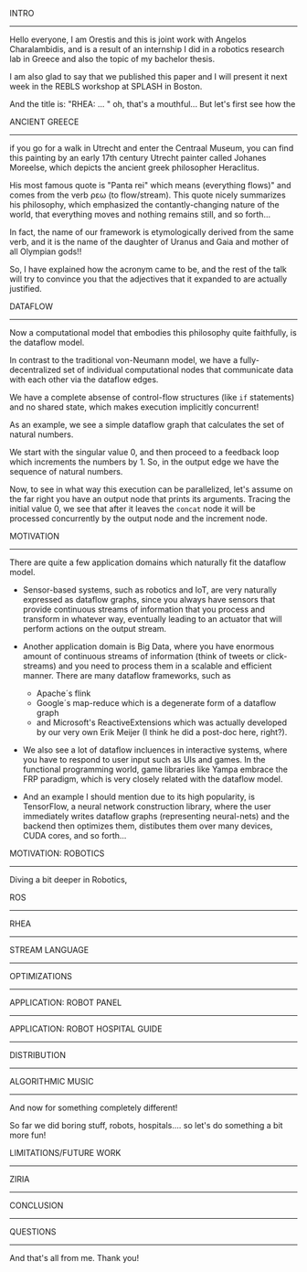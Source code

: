 INTRO
- - - - - - - - - - - - - - - - - - - - - - - - - - - - - - - - - - - - -
Hello everyone, I am Orestis and this is joint work with Angelos Charalambidis, and is a result of an internship I did in a robotics research lab in Greece and also the topic of my bachelor thesis.

I am also glad to say that we published this paper and I will present it next week in the REBLS workshop at SPLASH in Boston.

And the title is:
"RHEA: ... "
oh, that's a mouthful... But let's first see how the

ANCIENT GREECE
- - - - - - - - - - - - - - - - - - - - - - - - - - - - - - - - - - - - -

if you go for a walk in Utrecht and enter the Centraal Museum, you can find this painting by an early 17th century Utrecht painter called Johanes Moreelse,
which depicts the ancient greek philosopher Heraclitus.

His most famous quote is "Panta rei" which means (everything flows)" and comes
from the verb ρεω (to flow/stream). This quote nicely summarizes his philosophy, which emphasized the contantly-changing nature of the
world, that everything moves and nothing remains still, and so forth...

In fact, the name of our framework is etymologically derived from the same verb, and it is the name of the daughter of Uranus and Gaia and mother of all Olympian gods!!

So, I have explained how the acronym came to be, and the rest of the talk will
try to convince you that the adjectives that it expanded to are actually justified.

DATAFLOW
- - - - - - - - - - - - - - - - - - - - - - - - - - - - - - - - - - - - -
Now a computational model that embodies this philosophy quite faithfully, is the dataflow model.

In contrast to the traditional von-Neumann model, we have a fully-decentralized
set of individual computational nodes that communicate data with each other via the dataflow edges.

We have a complete absense of control-flow structures (like `if` statements)
and no shared state, which makes execution implicitly concurrent!

As an example, we see a simple dataflow graph that calculates the set of natural numbers.

We start with the singular value 0, and then proceed to a feedback loop which increments the numbers by 1.
So, in the output edge we have the sequence of natural numbers.

Now, to see in what way this execution can be parallelized, let's assume on the far right you have an output node that prints its arguments. Tracing the initial value 0, we see that after it leaves the `concat` node it will be processed concurrently by the output node and the increment node.

MOTIVATION
- - - - - - - - - - - - - - - - - - - - - - - - - - - - - - - - - - - - -

There are quite a few application domains which naturally fit the dataflow model.

- Sensor-based systems, such as robotics and IoT, are very naturally expressed as dataflow graphs, since you always have sensors that provide continuous streams of information that you process and transform in whatever way, eventually leading to an actuator that will perform actions on the output stream.

- Another application domain is Big Data, where you have enormous amount of continuous streams of information (think of tweets or click-streams) and you need to process them in a scalable and efficient manner. There are many dataflow frameworks, such as
  + Apache´s flink
  + Google´s map-reduce which is a degenerate form of a dataflow graph
  + and Microsoft's ReactiveExtensions which was actually developed by our very own Erik Meijer (I think he did a post-doc here, right?).

- We also see a lot of dataflow incluences in interactive systems, where you have to respond to user input such as UIs and games.
In the functional programming world, game libraries like Yampa embrace the FRP paradigm, which is very closely related with the dataflow model.

- And an example I should mention due to its high popularity,
is TensorFlow, a neural network construction library, where the user immediately writes dataflow graphs (representing neural-nets) and the backend then optimizes them, distibutes them over many devices, CUDA cores, and so forth...

MOTIVATION: ROBOTICS
- - - - - - - - - - - - - - - - - - - - - - - - - - - - - - - - - - - - -
Diving a bit deeper in Robotics,

ROS
- - - - - - - - - - - - - - - - - - - - - - - - - - - - - - - - - - - - -


RHEA
- - - - - - - - - - - - - - - - - - - - - - - - - - - - - - - - - - - - -


STREAM LANGUAGE
- - - - - - - - - - - - - - - - - - - - - - - - - - - - - - - - - - - - -

OPTIMIZATIONS
- - - - - - - - - - - - - - - - - - - - - - - - - - - - - - - - - - - - -

APPLICATION: ROBOT PANEL
- - - - - - - - - - - - - - - - - - - - - - - - - - - - - - - - - - - - -

APPLICATION: ROBOT HOSPITAL GUIDE
- - - - - - - - - - - - - - - - - - - - - - - - - - - - - - - - - - - - -

DISTRIBUTION
- - - - - - - - - - - - - - - - - - - - - - - - - - - - - - - - - - - - -

ALGORITHMIC MUSIC
- - - - - - - - - - - - - - - - - - - - - - - - - - - - - - - - - - - - -

And now for something completely different!

So far we did boring stuff, robots, hospitals....
so let's do something a bit more fun!


LIMITATIONS/FUTURE WORK
- - - - - - - - - - - - - - - - - - - - - - - - - - - - - - - - - - - - -


ZIRIA
- - - - - - - - - - - - - - - - - - - - - - - - - - - - - - - - - - - - -

CONCLUSION
- - - - - - - - - - - - - - - - - - - - - - - - - - - - - - - - - - - - -


QUESTIONS
- - - - - - - - - - - - - - - - - - - - - - - - - - - - - - - - - - - - -
And that's all from me. Thank you!
